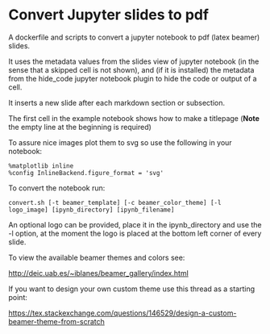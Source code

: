 # Convert Jupyter slides to pdf

A dockerfile and scripts to convert a jupyter notebook to pdf (latex beamer) slides.

It uses the metadata values from the slides view of jupyter notebook (in the sense that
a skipped cell is not shown), and (if it is installed) the metadata from the hide_code 
jupyter notebook plugin to hide the code or output of a cell.

It inserts a new slide after each markdown section or subsection.

The first cell in the example notebook shows how to make a titlepage
(**Note** the empty line at the beginning is required)


To assure nice images plot them to svg so use the following in your notebook:

    %matplotlib inline
    %config InlineBackend.figure_format = 'svg'

To convert the notebook run:

    convert.sh [-t beamer_template] [-c beamer_color_theme] [-l logo_image] [ipynb_directory] [ipynb_filename]

An optional logo can be provided, place it in the ipynb_directory and use the -l option,
at the moment the logo is placed at the bottom left corner of every slide.

To view the available beamer themes and colors see:

http://deic.uab.es/~iblanes/beamer_gallery/index.html

If you want to design your own custom theme use this thread as a starting point:

https://tex.stackexchange.com/questions/146529/design-a-custom-beamer-theme-from-scratch
